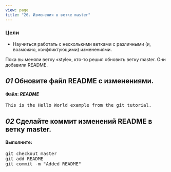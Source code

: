 ```yaml
---
view: page
title: "26. Изменения в ветке master"
---
```


<h3>Цели</h3>

<ul><li>Научиться работать с несколькими ветками с различными (и, возможно, конфликтующими) изменениями.</li></ul>

<p>Пока вы меняли ветку «style», кто-то решил обновить ветку master. Они добавили <span class="caps">README</span>.</p>

<h2><em>01</em> Обновите файл <span class="caps">README</span> с изменениями.</h2>

<h4 class="h4-pre">Файл: <em><span class="caps">README</span></em></h4>

<pre class="file">This is the Hello World example from the git tutorial.</pre>

<h2><em>02</em> Сделайте коммит изменений <span class="caps">README</span> в ветку master.</h2>

<h4 class="h4-pre">Выполните:</h4>

<pre class="instructions">git checkout master
git add README
git commit -m "Added README"</pre>
